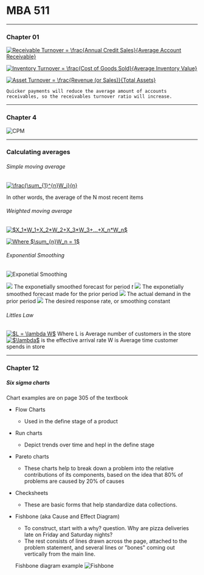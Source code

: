 # MBA 511
___

### Chapter 01

<a href="https://www.codecogs.com/eqnedit.php?latex=Receivable&space;Turnover&space;=&space;\frac{Annual&space;Credit&space;Sales}{Average&space;Account&space;Receivable}" target="_blank"><img src="https://latex.codecogs.com/gif.latex?Receivable&space;Turnover&space;=&space;\frac{Annual&space;Credit&space;Sales}{Average&space;Account&space;Receivable}" title="Receivable Turnover = \frac{Annual Credit Sales}{Average Account Receivable}" /></a>


<a href="https://www.codecogs.com/eqnedit.php?latex=Inventory&space;Turnover&space;=&space;\frac{Cost&space;of&space;Goods&space;Sold}{Average&space;Inventory&space;Value}" target="_blank"><img src="https://latex.codecogs.com/gif.latex?Inventory&space;Turnover&space;=&space;\frac{Cost&space;of&space;Goods&space;Sold}{Average&space;Inventory&space;Value}" title="Inventory Turnover = \frac{Cost of Goods Sold}{Average Inventory Value}" /></a>

<a href="https://www.codecogs.com/eqnedit.php?latex=Asset&space;Turnover&space;=&space;\frac{Revenue&space;(or&space;Sales)}{Total&space;Assets}" target="_blank"><img src="https://latex.codecogs.com/gif.latex?Asset&space;Turnover&space;=&space;\frac{Revenue&space;(or&space;Sales)}{Total&space;Assets}" title="Asset Turnover = \frac{Revenue (or Sales)}{Total Assets}" /></a>

```Quicker payments will reduce the average amount of accounts receivables, so the receivables turnover ratio will increase.```


______
### Chapter 4
![CPM](./cpm.png)

___
### Calculating averages

###### Simple moving average
<a href="https://www.codecogs.com/eqnedit.php?latex=\frac{\sum_{1}^{n}W_i}{n}" target="_blank"><img src="https://latex.codecogs.com/gif.latex?\frac{\sum_{1}^{n}W_i}{n}" title="\frac{\sum_{1}^{n}W_i}{n}" /></a>

In other words, the average of the N most recent items

###### Weighted moving average
<a href="https://www.codecogs.com/eqnedit.php?latex=$X_1*W_1&plus;X_2*W_2&plus;X_3*W_3&plus;...&plus;X_n*W_n$" target="_blank"><img src="https://latex.codecogs.com/gif.latex?$X_1*W_1&plus;X_2*W_2&plus;X_3*W_3&plus;...&plus;X_n*W_n$" title="$X_1*W_1+X_2*W_2+X_3*W_3+...+X_n*W_n$" /></a>

<a href="https://www.codecogs.com/eqnedit.php?latex=Where&space;$\sum_{n}W_n&space;=&space;1$" target="_blank"><img src="https://latex.codecogs.com/gif.latex?Where&space;$\sum_{n}W_n&space;=&space;1$" title="Where $\sum_{n}W_n = 1$" /></a>

###### Exponential Smoothing
![Exponetial Smoothing](./expsmooth.gif)

![](fsubt.gif) The exponetially smoothed forecast for period *t*
![](fsubtmone.gif) The exponetially smoothed forecast made for the prior period	
![](asubtmone.gif) The actual demand in the prior period
![](alpha.gif) The desired response rate, or smoothing constant

###### Littles Law
<a href="https://www.codecogs.com/eqnedit.php?latex=$L&space;=&space;\lambda&space;W$" target="_blank"><img src="https://latex.codecogs.com/gif.latex?$L&space;=&space;\lambda&space;W$" title="$L = \lambda W$" /></a>
Where L is Average number of customers in the store
<a href="https://www.codecogs.com/eqnedit.php?latex=$\lambda$" target="_blank"><img src="https://latex.codecogs.com/gif.latex?$\lambda$" title="$\lambda$" /></a> is the effective arrival rate
W is Average time customer spends in store
___
### Chapter 12

##### Six sigma charts
Chart examples are on page 305 of the textbook

* Flow Charts
  * Used in the define stage of a product
* Run charts
  * Depict trends over time and hepl in the define stage
* Pareto charts
	* These charts help to break down a problem into the relative contributions of its components, based on the idea that 80% of problems are caused by 20% of causes
* Checksheets
	* These are basic forms that help standardize data collections.
* Fishbone (aka Cause and Effect Diagram)
	* To construct, start with a why? question. Why are pizza deliveries late on Friday and Saturday nights?
	* The rest consists of lines drawn across the page, attached to the problem statement, and several lines or "bones" coming out vertically from the main line.
	
	Fishbone diagram example
	![Fishbone](./fishbone.gif)